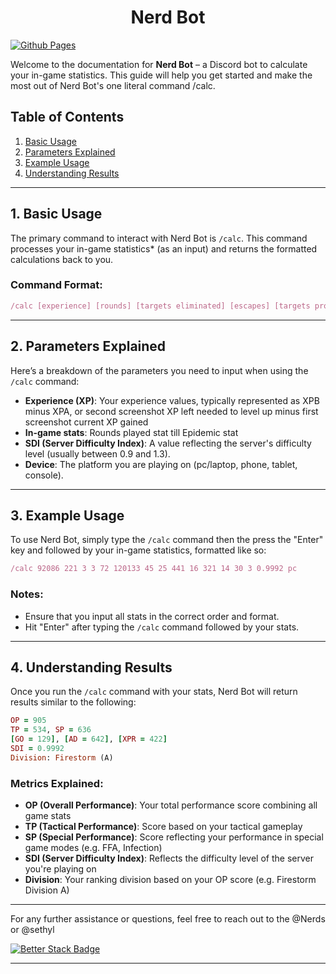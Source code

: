 <div align="center">
  
  # Nerd Bot
</div>

[![Github Pages](https://img.shields.io/badge/github%20pages-121013?style=for-the-badge&logo=github&logoColor=white)](https://sethispr.github.io/nerd/) 

Welcome to the documentation for **Nerd Bot** – a Discord bot to calculate your in-game statistics. This guide will help you get started and make the most out of Nerd Bot's one literal command /calc. 

## Table of Contents
1. [Basic Usage](#basic-usage)
2. [Parameters Explained](#parameters-explained)
3. [Example Usage](#example-usage)
4. [Understanding Results](#understanding-results)

---

## 1. Basic Usage

The primary command to interact with Nerd Bot is `/calc`. This command processes your in-game statistics* (as an input) and returns the formatted calculations back to you.

### Command Format:
```ruby
/calc [experience] [rounds] [targets eliminated] [escapes] [targets protected] [damage dealt] [final shots] [ffa kills] [ffa wins] [infected killed] [infection survival] [infections] [epidemic] [sdi] [device]
```

---

## 2. Parameters Explained

Here’s a breakdown of the parameters you need to input when using the `/calc` command:

- **Experience (XP)**: Your experience values, typically represented as XPB minus XPA, or second screenshot XP left needed to level up minus first screenshot current XP gained
- **In-game stats**: Rounds played stat till Epidemic stat
- **SDI (Server Difficulty Index)**: A value reflecting the server's difficulty level (usually between 0.9 and 1.3).
- **Device**: The platform you are playing on (pc/laptop, phone, tablet, console).

---

## 3. Example Usage

To use Nerd Bot, simply type the `/calc` command then the press the "Enter" key and followed by your in-game statistics, formatted like so:

```ruby
/calc 92086 221 3 3 72 120133 45 25 441 16 321 14 30 3 0.9992 pc
```

### Notes:
- Ensure that you input all stats in the correct order and format.
- Hit "Enter" after typing the `/calc` command followed by your stats.

---

## 4. Understanding Results

Once you run the `/calc` command with your stats, Nerd Bot will return results similar to the following:

```ruby
OP = 905
TP = 534, SP = 636
[GO = 129], [AD = 642], [XPR = 422]
SDI = 0.9992
Division: Firestorm (A)
```

### Metrics Explained:

- **OP (Overall Performance)**: Your total performance score combining all game stats
- **TP (Tactical Performance)**: Score based on your tactical gameplay
- **SP (Special Performance)**: Score reflecting your performance in special game modes (e.g. FFA, Infection)
- **SDI (Server Difficulty Index)**: Reflects the difficulty level of the server you're playing on
- **Division**: Your ranking division based on your OP score (e.g. Firestorm Division A)

---

For any further assistance or questions, feel free to reach out to the @Nerds or @sethyl

[![Better Stack Badge](https://uptime.betterstack.com/status-badges/v3/monitor/1p3v3.svg)](https://fos.betteruptime.com/)

---
